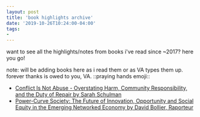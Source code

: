 ```yaml
---
layout: post
title: 'book highlights archive'
date: '2019-10-26T10:24:00-04:00'
tags:
- 
--- 
```


want to see all the highlights/notes from books i've read since ~2017? here you go!

note: will be adding books here as i read them or as VA types them up. forever thanks is owed to you, VA. ::praying hands emoji::



* [Conflict Is Not Abuse - Overstating Harm, Community Responsibility, and the Duty of Repair by Sarah Schulman](https://docs.google.com/document/d/1OFB88c6CzWG5kGXaccuTLzJV2MUjjH0lrA53lpcU8Uw/edit#heading=h.4krziu3nbdml)
* [Power-Curve Society: The Future of Innovation, Opportunity and Social Equity in the Emerging Networked Economy by David Bollier, Raporteur](https://docs.google.com/document/d/174kniuH2Y60yt0-pjfuAK-JAtSBXUJQ1kPhJkiTdqM0/edit#heading=h.n69fg0cdulli)

<!-- hyperlink bank -->

<!-- archive: https://drive.google.com/drive/u/0/folders/1dZapzJz371t98KralZfaNwmavL7rjrQA -->

<!-- &#042; = asterisk -->
<!-- &#039; = single quote '-->
